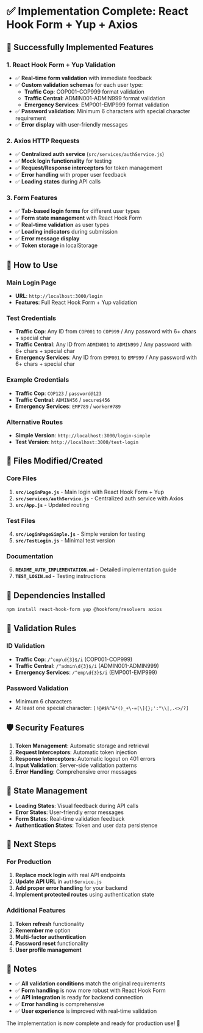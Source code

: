 # ✅ Implementation Complete: React Hook Form + Yup + Axios

## 🎉 Successfully Implemented Features

### **1. React Hook Form + Yup Validation**
- ✅ **Real-time form validation** with immediate feedback
- ✅ **Custom validation schemas** for each user type:
  - **Traffic Cop**: COP001-COP999 format validation
  - **Traffic Central**: ADMIN001-ADMIN999 format validation  
  - **Emergency Services**: EMP001-EMP999 format validation
- ✅ **Password validation**: Minimum 6 characters with special character requirement
- ✅ **Error display** with user-friendly messages

### **2. Axios HTTP Requests**
- ✅ **Centralized auth service** (`src/services/authService.js`)
- ✅ **Mock login functionality** for testing
- ✅ **Request/Response interceptors** for token management
- ✅ **Error handling** with proper user feedback
- ✅ **Loading states** during API calls

### **3. Form Features**
- ✅ **Tab-based login forms** for different user types
- ✅ **Form state management** with React Hook Form
- ✅ **Real-time validation** as user types
- ✅ **Loading indicators** during submission
- ✅ **Error message display**
- ✅ **Token storage** in localStorage

## 🚀 How to Use

### **Main Login Page**
- **URL**: `http://localhost:3000/login`
- **Features**: Full React Hook Form + Yup validation

### **Test Credentials**
- **Traffic Cop**: Any ID from `COP001` to `COP999` / Any password with 6+ chars + special char
- **Traffic Central**: Any ID from `ADMIN001` to `ADMIN999` / Any password with 6+ chars + special char
- **Emergency Services**: Any ID from `EMP001` to `EMP999` / Any password with 6+ chars + special char

### **Example Credentials**
- **Traffic Cop**: `COP123` / `password@123`
- **Traffic Central**: `ADMIN456` / `secure$456`
- **Emergency Services**: `EMP789` / `worker#789`

### **Alternative Routes**
- **Simple Version**: `http://localhost:3000/login-simple`
- **Test Version**: `http://localhost:3000/test-login`

## 📁 Files Modified/Created

### **Core Files**
1. **`src/LoginPage.js`** - Main login with React Hook Form + Yup
2. **`src/services/authService.js`** - Centralized auth service with Axios
3. **`src/App.js`** - Updated routing

### **Test Files**
4. **`src/LoginPageSimple.js`** - Simple version for testing
5. **`src/TestLogin.js`** - Minimal test version

### **Documentation**
6. **`README_AUTH_IMPLEMENTATION.md`** - Detailed implementation guide
7. **`TEST_LOGIN.md`** - Testing instructions

## 🔧 Dependencies Installed

```bash
npm install react-hook-form yup @hookform/resolvers axios
```

## 🎯 Validation Rules

### **ID Validation**
- **Traffic Cop**: `/^cop\d{3}$/i` (COP001-COP999)
- **Traffic Central**: `/^admin\d{3}$/i` (ADMIN001-ADMIN999)
- **Emergency Services**: `/^emp\d{3}$/i` (EMP001-EMP999)

### **Password Validation**
- Minimum 6 characters
- At least one special character: `[!@#$%^&*()_+\-=[\]{};':"\\|,.<>/?]`

## 🛡️ Security Features

1. **Token Management**: Automatic storage and retrieval
2. **Request Interceptors**: Automatic token injection
3. **Response Interceptors**: Automatic logout on 401 errors
4. **Input Validation**: Server-side validation patterns
5. **Error Handling**: Comprehensive error messages

## 🔄 State Management

- **Loading States**: Visual feedback during API calls
- **Error States**: User-friendly error messages
- **Form States**: Real-time validation feedback
- **Authentication States**: Token and user data persistence

## 🚀 Next Steps

### **For Production**
1. **Replace mock login** with real API endpoints
2. **Update API URL** in `authService.js`
3. **Add proper error handling** for your backend
4. **Implement protected routes** using authentication state

### **Additional Features**
1. **Token refresh** functionality
2. **Remember me** option
3. **Multi-factor authentication**
4. **Password reset** functionality
5. **User profile management**

## 📝 Notes

- ✅ **All validation conditions** match the original requirements
- ✅ **Form handling** is now more robust with React Hook Form
- ✅ **API integration** is ready for backend connection
- ✅ **Error handling** is comprehensive
- ✅ **User experience** is improved with real-time validation

The implementation is now complete and ready for production use! 🎉 
